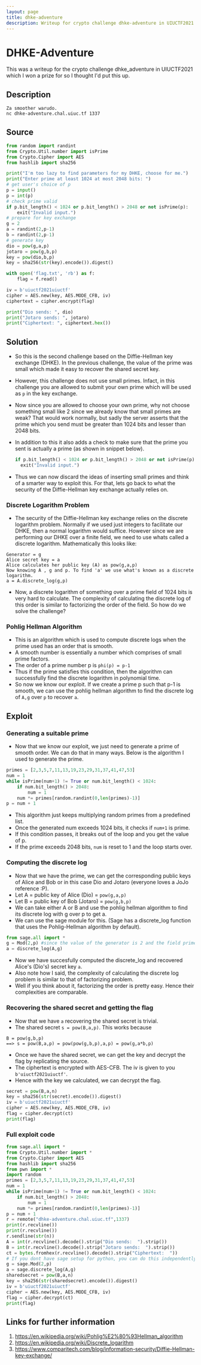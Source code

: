 ```yaml
---
layout: page
title: dhke-adventure
description: Writeup for crypto challenge dhke-adventure in UIUCTF2021
---
```


# DHKE-Adventure
This was a writeup for the crypto challenge dhke_adventure in UIUCTF2021 which I won a prize for so I thought I'd put this up.
## Description
```
Za smoother warudo.
nc dhke-adventure.chal.uiuc.tf 1337
```
## Source
```python
from random import randint
from Crypto.Util.number import isPrime
from Crypto.Cipher import AES
from hashlib import sha256

print("I'm too lazy to find parameters for my DHKE, choose for me.")
print("Enter prime at least 1024 at most 2048 bits: ")
# get user's choice of p
p = input()
p = int(p)
# check prime valid
if p.bit_length() < 1024 or p.bit_length() > 2048 or not isPrime(p):
    exit("Invalid input.")
# prepare for key exchange
g = 2
a = randint(2,p-1)
b = randint(2,p-1)
# generate key
dio = pow(g,a,p)
jotaro = pow(g,b,p)
key = pow(dio,b,p)
key = sha256(str(key).encode()).digest()

with open('flag.txt', 'rb') as f:
    flag = f.read()

iv = b'uiuctf2021uiuctf'
cipher = AES.new(key, AES.MODE_CFB, iv)
ciphertext = cipher.encrypt(flag)

print("Dio sends: ", dio)
print("Jotaro sends: ", jotaro)
print("Ciphertext: ", ciphertext.hex())
```
## Solution
* So this is the second challenge based on the Diffie-Hellman key exchange (DHKE). In the previous challenge, the value of the prime was small which made it easy to recover the shared secret key.
* However, this challenge does not use small primes. Infact, in this challenge you are allowed to submit your own prime which will be used as `p` in the key exchange.
* Now since you are allowed to choose your own prime, why not choose something small like 2 since we already know that small primes are weak? That would work normally, but sadly the server asserts that the prime which you send must be greater than 1024 bits and lesser than 2048 bits.
* In addition to this it also adds a check to make sure that the prime you sent is actually a prime (as shown in snippet below).

  ```python
  if p.bit_length() < 1024 or p.bit_length() > 2048 or not isPrime(p):
    exit("Invalid input.")
  ```

* Thus we can now discard the ideas of inserting small primes and think of a smarter way to exploit this. For that, lets go back to what the security of the Diffie-Hellman key exchange actually relies on.
### Discrete Logarithm Problem
* The security of the Diffie-Hellman key exchange relies on the discrete logarithm problem. Normally if we used just integers to facilitate our DHKE, then a normal logarithm would suffice. However since we are performing our DHKE over a finite field, we need to use whats called a discrete logarithm. Mathematically this looks like:
```Field Prime = p
Generator = g
Alice secret key = a
Alice calculates her public key (A) as pow(g,a,p)
Now knowing A , g and p. To find 'a' we use what's known as a discrete logarithm.
a = A.discrete_log(g,p)
```
* Now, a discrete logarithm of something over a prime field of 1024 bits is very hard to calculate. The complexity of calculating the discrete log of this order is similar to factorizing the order of the field. So how do we solve the challenge?
### Pohlig Hellman Algorithm
* This is an algorithm which is used to compute discrete logs when the prime used has an order that is smooth.
* A smooth number is essentially a number which comprises of small prime factors.
* The order of a prime number p is `phi(p) = p-1`
* Thus if the prime satisfies this condition, then the algorithm can successfully find the discrete logarithm in polynomial time.
* So now we know our exploit. If we create a prime p such that p-1 is smooth, we can use the pohlig hellman algorithm to find the discrete log of `A,g` over `p` to recover `a`.
## Exploit
### Generating a suitable prime
* Now that we know our exploit, we just need to generate a prime of smooth order. We can do that in many ways. Below is the algorithm I used to generate the prime.
```python
primes = [2,3,5,7,11,13,19,23,29,31,37,41,47,53]
num = 1
while isPrime(num+1) != True or num.bit_length() < 1024:
    if num.bit_length() > 2048:
        num = 1
    num *= primes[random.randint(0,len(primes)-1)]
p = num + 1
```
* This algorithm just keeps multiplying random primes from a predefined list.
* Once the generated num exceeds 1024 bits, it checks if `num+1` is prime.
* If this condition passes, it breaks out of the loop and you get the value of p.
* If the prime exceeds 2048 bits, `num` is reset to 1 and the loop starts over.
### Computing the discrete log
* Now that we have the prime, we can get the corresponding public keys of Alice and Bob or in this case Dio and Jotaro (everyone loves a JoJo reference :P).
* Let A = public key of Alice (Dio) = `pow(g,a,p)`
* Let B = public key of Bob (Jotaro) = `pow(g,b,p)`
* We can take either A or B and use the pohlig hellman algorithm to find its discrete log with g over p to get a.
* We can use the sage module for this. (Sage has a discrete_log function that uses the Pohlig-Hellman algorithm by default).
```python
from sage.all import *
g = Mod(2,p) #since the value of the generator is 2 and the field prime is p
a = discrete_log(A,g)
```
* Now we have succesfully computed the discrete_log and recovered Alice's (Dio's) secret key `a`.
* Also note how I said, the complexity of calculating the discrete log problem is similar to that of factorizing problem.
* Well if you think about it, factorizing the order is pretty easy. Hence their complexities are comparable.
### Recovering the shared secret and getting the flag
* Now that we have `a` recovering the shared secret is trivial.
* The shared secret `s = pow(B,a,p)`. This works because
```
B = pow(g,b,p)
==> s = pow(B,a,p) = pow(pow(g,b,p),a,p) = pow(g,a*b,p)
```
* Once we have the shared secret, we can get the key and decrypt the flag by replicating the source.
* The ciphertext is encrypted with AES-CFB. The iv is given to you `b'uiuctf2021uiuctf'`.
* Hence with the key we calculated, we can decrypt the flag.
```python
secret = pow(B,a,n)
key = sha256(str(secret).encode()).digest()
iv = b'uiuctf2021uiuctf'
cipher = AES.new(key, AES.MODE_CFB, iv)
flag = cipher.decrypt(ct)
print(flag)
```
### Full exploit code
```python
from sage.all import *
from Crypto.Util.number import *
from Crypto.Cipher import AES
from hashlib import sha256
from pwn import *
import random
primes = [2,3,5,7,11,13,19,23,29,31,37,41,47,53]
num = 1
while isPrime(num+1) != True or num.bit_length() < 1024:
    if num.bit_length() > 2048:
        num = 1
    num *= primes[random.randint(0,len(primes)-1)]
p = num + 1
r = remote("dhke-adventure.chal.uiuc.tf",1337)
print(r.recvline())
print(r.recvline())
r.sendline(str(n))
A = int(r.recvline().decode().strip("Dio sends:  ").strip())
B = int(r.recvline().decode().strip("Jotaro sends:  ").strip())
ct = bytes.fromhex(r.recvline().decode().strip("Ciphertext:  "))
# If you dont have sage setup for python, you can do this independently on sagecell and put the value back in the script manually.
g = sage.Mod(2,p)
a = sage.discrete_log(A,g)
sharedsecret = pow(B,a,n)
key = sha256(str(sharedsecret).encode()).digest()
iv = b'uiuctf2021uiuctf'
cipher = AES.new(key, AES.MODE_CFB, iv)
flag = cipher.decrypt(ct)
print(flag)
```
## Links for further information
1. https://en.wikipedia.org/wiki/Pohlig%E2%80%93Hellman_algorithm
2. https://en.wikipedia.org/wiki/Discrete_logarithm
3. https://www.comparitech.com/blog/information-security/Diffie-Hellman-key-exchange/
